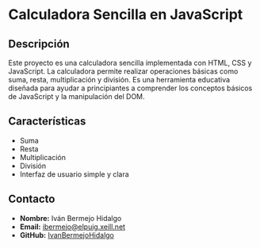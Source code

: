 # Calculadora Sencilla en JavaScript

## Descripción

Este proyecto es una calculadora sencilla implementada con HTML, CSS y JavaScript. La calculadora permite realizar operaciones básicas como suma, resta, multiplicación y división. Es una herramienta educativa diseñada para ayudar a principiantes a comprender los conceptos básicos de JavaScript y la manipulación del DOM.

## Características

- Suma
- Resta
- Multiplicación
- División
- Interfaz de usuario simple y clara
  
## Contacto

- **Nombre:** Iván Bermejo Hidalgo
- **Email:** ibermejo@elpuig.xeill.net
- **GitHub:** [IvanBermejoHidalgo](https://github.com/IvanBermejoHidalgo)
